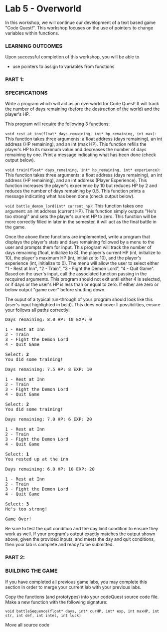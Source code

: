 # Lab 5 - Overworld

In this workshop, we will continue our development of a text based game "Code Quest!". This workshop focuses on the use of pointers to change variables within functions.

### LEARNING OUTCOMES

Upon successful completion of this workshop, you will be able to

- use pointers to assign to variables from functions

### PART 1:

### SPECIFICATIONS

Write a program which will act as an overworld for Code Quest! It will track the number of days remaining (before the destruction of the world) and the player's HP.

This program will require the following 3 functions:

`void rest_at_inn(float* days_remaining, int* hp_remaining, int max)`: This function takes three arguments: a float address (days remaining), an int address (HP remaining), and an int (max HP). This function refills the player's HP to its maximum value and decreases the number of days remaining by one. Print a message indicating what has been done (check output below).

`void train(float* days_remaining, int* hp_remaining, int* experience)`: This function takes three arguments: a float address (days remaining), an int address (HP remaining), and an int address (Player Experience). This function increases the player's experience by 10 but reduces HP by 2 and reduces the number of days remaining by 0.5. This function prints a message indicating what has been done (check output below).

`void battle_demon_lord(int* current_hp)`: This function takes one argument: an int address (current HP). This function simply outputs "He's too strong!" and sets the player's current HP to zero. This function will be more correctly filled in later in the semester, it will act as the final battle in the game.

Once the above three functions are implemented, write a program that displays the player's stats and days remaining followed by a menu to the user and prompts them for input. This program will track the number of days remaining (float, initialize to 8), the player's current HP (int, initialize to 10), the player's maximum HP (int, initialize to 10), and the player's experience (int, initialize to 0). The menu will allow the user to select either "1 - Rest at Inn", "2 - Train", "3 - Fight the Demon Lord", "4 - Quit Game". Based on the user's input, call the associated function passing in the recquired arguments. This program should not exit until either 4 is selected, or if days or the user's HP is less than or equal to zero. If either are zero or below output "game over" before shutting down.

The ouput of a typical run-through of your program should look like this (user's input highlighted in bold). This does not cover ll possibilities, ensure your follows all paths correctly:

<pre>
Days remaining: 8.0 HP: 10 EXP: 0

1 - Rest at Inn
2 - Train
3 - Fight the Demon Lord
4 - Quit Game

Select: <b>2</b>
You did some training!

Days remaining: 7.5 HP: 8 EXP: 10

1 - Rest at Inn
2 - Train
3 - Fight the Demon Lord
4 - Quit Game

Select: <b>2</b>
You did some training!

Days remaining: 7.0 HP: 6 EXP: 20

1 - Rest at Inn
2 - Train
3 - Fight the Demon Lord
4 - Quit Game

Select: <b>1</b>
You rested up at the inn

Days remaining: 6.0 HP: 10 EXP: 20

1 - Rest at Inn
2 - Train
3 - Fight the Demon Lord
4 - Quit Game

Select: <b>3</b>
He's too strong!

Game Over!
</pre>

Be sure to test the quit condition and the day limit condition to ensure they work as well. If your program's output exactly matches the output shown above, given the provided inputs, and meets the day and quit conditions, then your lab is complete and ready to be submitted.

### PART 2:

### BUILDING THE GAME

If you have completed all previous game labs, you may complete this section in order to merge your current lab with your previous labs.

Copy the functions (and prototypes) into your codeQuest source code file. Make a new function with the following signature:

`void battleSequence(float* days, int* curHP, int* exp, int maxHP, int str, int def, int intel, int luck)`

Move all source code 
